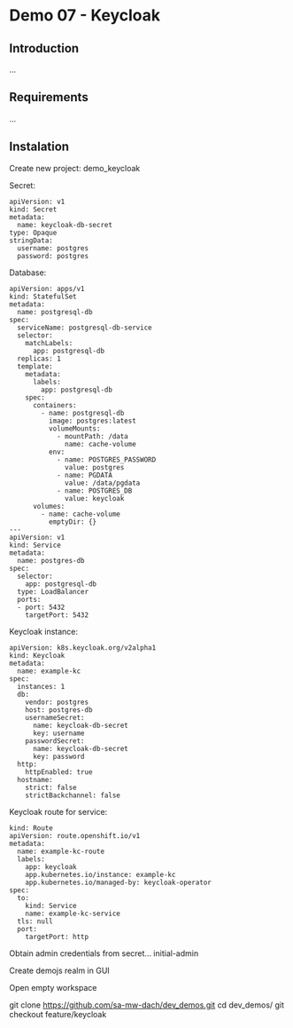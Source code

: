 # Demo 07 - Keycloak

## Introduction
...

## Requirements
...

## Instalation

Create new project: demo_keycloak

Secret:
```
apiVersion: v1
kind: Secret
metadata:
  name: keycloak-db-secret
type: Opaque 
stringData: 
  username: postgres
  password: postgres
```

Database:
```
apiVersion: apps/v1
kind: StatefulSet
metadata:
  name: postgresql-db
spec:
  serviceName: postgresql-db-service
  selector:
    matchLabels:
      app: postgresql-db
  replicas: 1
  template:
    metadata:
      labels:
        app: postgresql-db
    spec:
      containers:
        - name: postgresql-db
          image: postgres:latest
          volumeMounts:
            - mountPath: /data
              name: cache-volume
          env:
            - name: POSTGRES_PASSWORD
              value: postgres
            - name: PGDATA
              value: /data/pgdata
            - name: POSTGRES_DB
              value: keycloak
      volumes:
        - name: cache-volume
          emptyDir: {}
---
apiVersion: v1
kind: Service
metadata:
  name: postgres-db
spec:
  selector:
    app: postgresql-db
  type: LoadBalancer
  ports:
  - port: 5432
    targetPort: 5432
```

Keycloak instance:
```
apiVersion: k8s.keycloak.org/v2alpha1
kind: Keycloak
metadata:
  name: example-kc
spec:
  instances: 1
  db:
    vendor: postgres
    host: postgres-db
    usernameSecret:
      name: keycloak-db-secret
      key: username
    passwordSecret:
      name: keycloak-db-secret
      key: password
  http:
    httpEnabled: true
  hostname:
    strict: false
    strictBackchannel: false
```

Keycloak route for service:
```
kind: Route
apiVersion: route.openshift.io/v1
metadata:
  name: example-kc-route
  labels:
    app: keycloak
    app.kubernetes.io/instance: example-kc
    app.kubernetes.io/managed-by: keycloak-operator
spec:
  to:
    kind: Service
    name: example-kc-service
  tls: null
  port:
    targetPort: http
```

Obtain admin credentials from secret... initial-admin

Create demojs realm in GUI

Open empty workspace

git clone https://github.com/sa-mw-dach/dev_demos.git
cd dev_demos/
git checkout feature/keycloak


